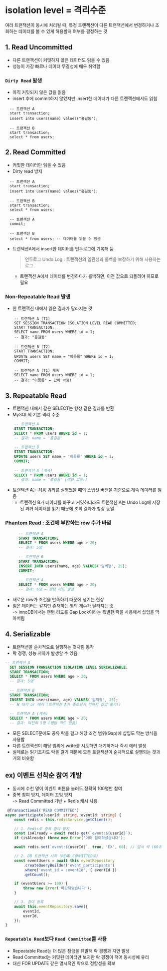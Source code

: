 # isolation level = 격리수준
여러 트랜잭션이 동시에 처리될 때, 특정 트랜잭션이 다른 트랜잭션에서 변경하거나 조회하는 데이터를 볼 수 있게 허용할지 여부를 결정하는 것
## 1. Read Uncommitted 
- 다른 트랜잭션이 커밋하지 않은 데이터도 읽을 수 있음
- 성능이 가장 빠르나 데이터 무결성에 매우 취약함

### `Dirty Read` 발생
- 아직 커밋되지 않은 값을 읽음
- insert 후에 commit하지 않았지만 insert한 데이터가 다른 트랜잭션에서도 읽힘

```mysql
  -- 트랜잭션 A
  start transaction;
  insert into users(name) values("홍길동");

  -- 트랜잭션 B
  start transaction;
  select * from users;
```

## 2. Read Committed
- 커밋한 데이터만 읽을 수 있음
- Dirty read 방지

```mysql
  -- 트랜잭션 A
  start transaction;
  insert into users(name) values("홍길동");

  -- 트랜잭션 B
  start transaction;
  select * from users;

  -- 트랜잭션 A
  commit;

  -- 트랜잭션 B
  select * from users; -- 데이터를 읽을 수 있음
```

- 트랜잭션A에서 insert한 데이터를 언두로그에 기록해 둠
  > 언두로그 Undo Log : 트랜잭션의 일관성과 롤백을 보장하기 위해 사용하는 로그
  - 트랜잭션 A에서 데이터를 변경하다가 롤백하면, 이전 값으로 되돌려야 하므로 필요

###  Non-Repeatable Read 발생
- 한 트랜잭션 내에서 읽은 결과가 달라지는 것

```mysql
    -- 트랜잭션 A (T1)
    SET SESSION TRANSACTION ISOLATION LEVEL READ COMMITTED;
    START TRANSACTION;
    SELECT name FROM users WHERE id = 1;
    -- 결과: "홍길동"
    
    -- 트랜잭션 B (T2)
    START TRANSACTION;
    UPDATE users SET name = "이몽룡" WHERE id = 1;
    COMMIT;
    
    -- 트랜잭션 A (T1) 계속
    SELECT name FROM users WHERE id = 1;
    -- 결과: "이몽룡" ← 값이 바뀜!
```

## 3. Repeatable Read
- 트랜잭션 내에서 같은 SELECT는 항상 같은 결과를 반환
- MySQL의 기본 격리 수준

```sql   
    -- 트랜잭션 A
    START TRANSACTION;
    SELECT * FROM users WHERE id = 1;
    -- 결과: name = '홍길동'
    
    -- 트랜잭션 B
    START TRANSACTION;
    UPDATE users SET name = '이몽룡' WHERE id = 1;
    COMMIT;
    
    -- 트랜잭션 A (계속)
    SELECT * FROM users WHERE id = 1;
    -- 결과: name = '홍길동' (변화 없음!)
```
- 트랜잭션 A는 처음 쿼리를 실행했을 때의 스냅샷 버전을 기준으로 계속 데이터를 읽음
  - 트랜잭션 B가 데이터를 바꾸고 커밋하더라도 트랜잭션 A는 Undo Log에 저장된 과거 데이터를 읽기 때문에 조회 결과가 항상 동일

### Phantom Read : 조건에 부합하는 row 수가 바뀜
```sql
      -- 트랜잭션 A
      START TRANSACTION;
      SELECT * FROM users WHERE age > 20;
      -- 결과: 5명
    
      -- 트랜잭션 B
      START TRANSACTION;
      INSERT INTO users(name, age) VALUES('임꺽정', 25);
      COMMIT;
    
      -- 트랜잭션 A
      SELECT * FROM users WHERE age > 20;
      -- 결과: 6명 ← 팬텀 리드 발생
```
- 새로운 row가 조건을 만족하기 때문에 생기는 현상
- 읽은 데이터는 같지만 존재하는 행의 개수가 달라지는 것 <br>
-> innoDB에서는 팬텀 리드를 Gap Lock이라는 특별한 락을 사용해서 삽입을 막아버림
  

## 4. Serializable
- 트랜잭션을 순차적으로 실행하는 것처럼 동작
- 락 경쟁, 성능 저하가 발생할 수 있음
```sql
-- 트랜잭션 A
  SET SESSION TRANSACTION ISOLATION LEVEL SERIALIZABLE;
  START TRANSACTION;
  SELECT * FROM users WHERE age > 20;
  -- 결과: 5명
      
  -- 트랜잭션 B
  START TRANSACTION;
  INSERT INTO users(name, age) VALUES('임꺽정', 25);
  -- ❌ 대기 or 에러 (트랜잭션 A가 종료되기 전까지 삽입 불가!)
      
  -- 트랜잭션 A (계속)
  SELECT * FROM users WHERE age > 20;
  -- 결과: 여전히 5명 (팬텀 리드 없음)
  ```

- 모든 SELECT문에도 공유 락을 걸고 해당 조건 범위(Gap)에 삽입도 막는 방식을 사용함
- 다른 트랜잭션이 해당 범위에 write를 시도하면 대기하거나 즉시 에러 발생
- 실제로는 읽기조차도 락을 걸기 때문에 모든 트랜잭션이 순차적으로 실행되는 것과 거의 비슷함

## ex) 이벤트 선착순 참여 개발
- 동시에 수천 명이 이벤트 버튼을 눌러도 정확히 100명만 참여
- 중복 참여 방지, 데이터 꼬임 방지 <br>
-> Read Committed 기반 + Redis 캐시 사용

```typescript
 @Transactional('READ COMMITTED')
async participate(userId: string, eventId: string) {
    const redis = this.redisService.getClient();

    // 1. Redis로 중복 참여 방지
    const isAlready = await redis.get(`event:${userId}`);
    if (isAlready) throw new Error('이미 참여하셨습니다');

    await redis.set(`event:${userId}`, true, 'EX', 60); // 임시 락 (60초 유효)

    // 2. DB 트랜잭션 시작 (READ_COMMITTED로)
    const eventUsers = await this.eventRepository
        .createQueryBuilder('event_participants')
        .where('event_id = :eventId', { eventId })
        .getCount();

    if (eventUsers >= 100) {
        throw new Error('마감되었습니다');
    }

    // 3. 참여 등록
    await this.eventRepository.save({
        eventId,
        userId,
    });
}
```


### `Repeatable Read`보다 `Read Committed`를 사용
- Repeatable Read는 더 많은 잠금을 유발해 락 경쟁과 지연 발생
- Read Committed는 커밋된 데이터만 보지만 락 경쟁이 적어 동시성에 유리
- 대신 FOR UPDATE 같은 명시적인 락으로 정합성을 확보

